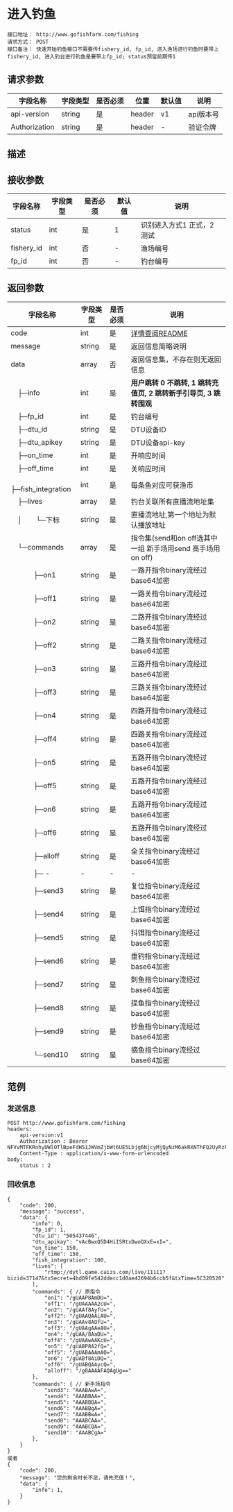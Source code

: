 # 进入钓鱼
```
接口地址： http://www.gofishfarm.com/fishing
请求方式： POST
接口备注： 快速开始钓鱼接口不需要传fishery_id, fp_id, 进入渔场进行钓鱼时要带上fishery_id, 进入钓台进行钓鱼是要带上fp_id; status预留前期传1
```
## 请求参数

| 字段名称 | 字段类型 | 是否必须 | 位置 | 默认值 | 说明 |
|    -    |    -    |    -    |  -   |   -   |  -   |
| api-version | string | 是 | header | v1 | api版本号 |
| Authorization | string | 是 | header | - | 验证令牌 |

## 描述

## 接收参数

| 字段名称 | 字段类型 | 是否必须 | 默认值 | 说明 |
|    -    |    -    |    -    |    -   |  -   |
| status | int | 是 | 1 | 识别进入方式1 正式，2 测试 |
| fishery_id | int | 否 | - | 渔场编号 |
| fp_id | int | 否 | - | 钓台编号 |

## 返回参数

| 字段名称 | 字段类型 | 是否必须 | 说明 |
|    -    |    -    |    -    |   -   |
| code | int | 是 | [详情查阅README](https://github.com/waitforu/docs/blob/master/README.md#%E9%83%A8%E5%88%86%E8%BF%94%E5%9B%9E%E4%BF%A1%E6%81%AFcode%E8%A1%A8) |
| message | string | 是 | 返回信息简略说明 |
| data | array | 否 | 返回信息集，不存在则无返回信息 |
|　├─info | int | 是 | **用户跳转 0 不跳转, 1 跳转充值页, 2 跳转新手引导页, 3 跳转围观** |
|　├─fp_id | int | 是 | 钓台编号 |
|　├─dtu_id | string | 是 | DTU设备ID |
|　├─dtu_apikey | string | 是 | DTU设备api-key |
|　├─on_time | int | 是 | 开响应时间 |
|　├─off_time | int | 是 | 关响应时间 |
|　├─fish_integration | int | 是 | 每条鱼对应可获渔币 |
|　├─lives | array | 是 | 钓台关联所有直播流地址集 |
|　│　　└─下标 | string | 是 | 直播流地址,第一个地址为默认播放地址 |
|　└─commands | array | 是 | 指令集(send和on off选其中一组 新手场用send 高手场用on off) |
|　 　　├─on1| string | 是 | 一路开指令binary流经过base64加密 |
|　 　　├─off1 | string | 是 | 一路关指令binary流经过base64加密 |
|　 　　├─on2| string | 是 | 二路开指令binary流经过base64加密 |
|　 　　├─off2 | string | 是 | 二路关指令binary流经过base64加密 |
|　 　　├─on3| string | 是 | 三路开指令binary流经过base64加密 |
|　 　　├─off3 | string | 是 | 三路关指令binary流经过base64加密 |
|　 　　├─on4| string | 是 | 四路开指令binary流经过base64加密 |
|　 　　├─off4 | string | 是 | 四路关指令binary流经过base64加密 |
|　 　　├─on5| string | 是 | 五路开指令binary流经过base64加密 |
|　 　　├─off5 | string | 是 | 五路开指令binary流经过base64加密 |
|　 　　├─on6| string | 是 | 五路开指令binary流经过base64加密 |
|　 　　├─off6 | string | 是 | 五路开指令binary流经过base64加密 |
|　 　　├─alloff | string | 是 | 全关指令binary流经过base64加密 |
|　 　　├─ - | - | - | - |
|　 　　├─send3 | string | 是 | 复位指令binary流经过base64加密 |
|　 　　├─send4 | string | 是 | 上饵指令binary流经过base64加密 |
|　 　　├─send5 | string | 是 | 抖饵指令binary流经过base64加密 |
|　 　　├─send6 | string | 是 | 垂钓指令binary流经过base64加密 |
|　 　　├─send7 | string | 是 | 刺鱼指令binary流经过base64加密 |
|　 　　├─send8 | string | 是 | 提鱼指令binary流经过base64加密 |
|　 　　├─send9 | string | 是 | 抄鱼指令binary流经过base64加密 |
|　 　　└─send10 | string | 是 | 摘鱼指令binary流经过base64加密 |

## 范例

### 发送信息

```
POST http://www.gofishfarm.com/fishing
headers:
	api-version:v1
	Authorization : Bearer NFVvMTFKRnhyUWlOTlBpeFdHS1JWVmZjbWt6UE5Lbjg6NjcyMjQyNzM6akRXNThFQ2UyRzFyM1FSRlpxZDcwVTg0Njd6aU40b2M=
	Content-Type : application/x-www-form-urlencoded
body:
	status : 2

```

### 回收信息

```
{
    "code": 200,
    "message": "success",
    "data": {
        "info": 0,
        "fp_id": 1,
        "dtu_id": "505437446",
        "dtu_apikay": "vAcBwxQ5D4HiISRtxDwoQXxE=xI=",
        "on_time": 150,
        "off_time": 150,
        "fish_integration": 100,
        "lives": [
            "rtmp://dytl.game.caizs.com/live/11111?bizid=37147&txSecret=4bd09fe542ddecc1d0ae42694b6ccb5f&txTime=5C320520"
        ],
        "commands": { // 原指令
            "on1": "/gUAAP8AmDU=",
            "off1": "/gUAAAAA2cU=",
            "on2": "/gUAAf8AyfU=",
            "off2": "/gUAAQAAiAU=",
            "on3": "/gUAAv8AOfU=",
            "off3": "/gUAAgAAeAU=",
            "on4": "/gUAA/8AaDU=",
            "off4": "/gUAAwAAKcU=",
            "on5": "/gUABP8A2fQ=",
            "off5": "/gUABAAAmAQ=",
            "on6": "/gUABf8AiDQ=",
            "off6": "/gUABQAAycQ=",
            "alloff": "/g8AAAAFAQAgUg=="
        },
        "commands": { // 新手场指令
            "send3": "AAABAwA=",
            "send4": "AAABBAA=",
            "send5": "AAABBQA=",
            "send6": "AAABBgA=",
            "send7": "AAABBwA=",
            "send8": "AAABCAA=",
            "send9": "AAABCQA=",
            "send10": "AAABCgA="
        },
    }
}
或者
{
    "code": 200,
    "message": "您的剩余时长不足，请先充值！",
    "data": {
        "info": 1,
    }
}
```